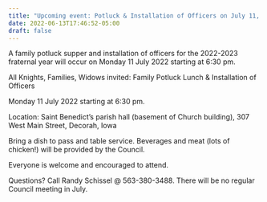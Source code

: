 ```yaml
---
title: "Upcoming event: Potluck & Installation of Officers on July 11, 2022"
date: 2022-06-13T17:46:52-05:00
draft: false
---
```

A family potluck supper and installation of officers for the 2022-2023 fraternal year will occur on Monday 11 July 2022 starting at 6:30 pm.
<!--more-->

All Knights, Families, Widows invited:
Family Potluck Lunch & Installation of Officers

Monday 11 July 2022 starting at 6:30 pm.

Location:  Saint Benedict’s parish hall (basement of Church building), 307 West Main Street, Decorah, Iowa

Bring a dish to pass and table service.  Beverages and meat (lots of chicken!) will be provided by the Council.

Everyone is welcome and encouraged to attend.

Questions?  Call Randy Schissel @ 563-380-3488. There will be no regular Council meeting in July.
